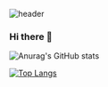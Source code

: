 ![header](https://capsule-render.vercel.app/api?type=default)

### Hi there 👋


![Anurag's GitHub stats](https://github-readme-stats.vercel.app/api?username=seon-mikim&show_icons=true&theme=radical)

[![Top Langs](https://github-readme-stats.vercel.app/api/top-langs/?username=seon-mikim)](https://github.com/anuraghazra/github-readme-stats)


<!--
**seon-mikim/seon-mikim** is a ✨ _special_ ✨ repository because its `README.md` (this file) appears on your GitHub profile.
